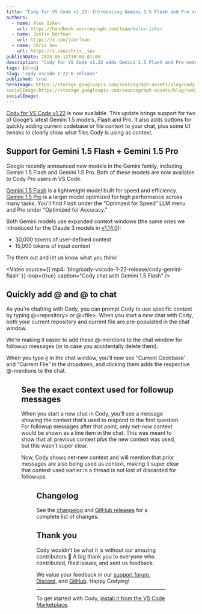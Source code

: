 ```yaml
---
title: "Cody for VS Code v1.22: Introducing Gemini 1.5 Flash and Pro support"
authors:
  - name: Alex Isken
    url: https://handbook.sourcegraph.com/team/#alex-isken
  - name: Justin Dorfman
    url: https://x.com/jdorfman
  - name: Chris Sev
    url: https://x.com/chris__sev
publishDate: 2024-06-12T10:00-01:00
description: "Cody for VS Code v1.22 adds Gemini 1.5 Flash and Pro models, new buttons for adding file and codebase context to the chat, and UI updates to show exactly what context is used and when."
tags: [blog]
slug: 'cody-vscode-1-22-0-release'
published: true
heroImage: https://storage.googleapis.com/sourcegraph-assets/blog/cody-vscode-1-22-release/cody-vscode-1.22-og-image.jpg
socialImage:https://storage.googleapis.com/sourcegraph-assets/blog/cody-vscode-1-22-release/cody-vscode-1.22-og-image.jpg
socialImage: 
---
```


[Cody for VS Code v1.22](https://marketplace.visualstudio.com/items?itemName=sourcegraph.cody-ai) is now available. This update brings support for two of Googe’s latest Gemini 1.5 models, Flash and Pro. It also adds buttons for quickly adding current codebase or file context to your chat, plus some UI tweaks to clearly show what files Cody is using as context.

## Support for Gemini 1.5 Flash + Gemini 1.5 Pro

Google recently announced new models in the Gemini family, including Gemini 1.5 Flash and Gemini 1.5 Pro. Both of these models are now available to Cody Pro users in VS Code.

[Gemini 1.5 Flash](https://deepmind.google/technologies/gemini/flash/) is a lightweight model built for speed and efficiency. [Gemini 1.5 Pro](https://deepmind.google/technologies/gemini/pro/) is a larger model optimized for high performance across many tasks. You’ll find Flash under the “Optimzed for Speed” LLM menu and Pro under “Optimized for Accuracy.” 

Both Gemini models use expanded context windows (the same ones we introduced for the Claude 3 models in [v1.14.0](https://sourcegraph.com/blog/cody-vscode-1-14-0-release)):

* 30,000 tokens of user-defined context
* 15,000 tokens of input context

Try them out and let us know what you think!

<Video
  source={{
    mp4: 'blog/cody-vscode-1-22-release/cody-gemini-flash'
  }}
  loop={true}
  caption="Cody chat with Gemini 1.5 Flash"
/>

## Quickly add @<codebase> and @<file> to chat

As you’re chatting with Cody, you can prompt Cody to use specific context by typing @&lt;repository> or @&lt;file>. When you start a _new_ chat with Cody, both your current repository and current file are pre-populated in the chat window. 

We’re making it easier to add these @-mentions to the chat window for followup messages (or in case you accidentally delete them).

When you type `@` in the chat window, you’ll now see “Current Codebase’ and “Current File” in the dropdown, and clicking them adds the respective @-mentions to the chat.

<Figure
  src="https://storage.googleapis.com/sourcegraph-assets/blog/cody-vscode-1-22-release/cody-context-buttons.png"
  alt="Cody's current codebase and current file context buttons"
/>

## See the exact context used for followup messages

When you start a new chat in Cody, you’ll see a message showing the context that’s used to respond to the first question. For followup messages after that point, only _net-new_ context would be shown as a line item in the chat. This was meant to show that all previous context _plus_ the new context was used, but this wasn’t super clear.

Now, Cody shows net-new context and will mention that prior messages are also being used as context, making it super clear that context used earlier in a thread is not lost of discarded for followups.

<Figure
  src="https://storage.googleapis.com/sourcegraph-assets/blog/cody-vscode-1-22-release/cody-prior-context.png"
  alt="Cody showing that prior context was used in chat"
/>

## Changelog

See the [changelog](https://github.com/sourcegraph/cody/releases/tag/vscode-v1.22.0) and [GitHub releases](https://github.com/sourcegraph/cody/releases) for a complete list of changes.

## Thank you

Cody wouldn’t be what it is without our amazing contributors 💖 A big thank you to everyone who contributed, filed issues, and sent us feedback.

We value your feedback in our [support forum](https://community.sourcegraph.com/c/cody/5), [Discord](https://discord.com/servers/sourcegraph-969688426372825169), and [GitHub](https://github.com/sourcegraph/cody/discussions). Happy Codying!

---

To get started with Cody, [install it from the VS Code Marketplace](https://marketplace.visualstudio.com/items?itemName=sourcegraph.cody-ai).
